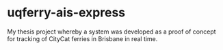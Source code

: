 uqferry-ais-express
===================

My thesis project whereby a system was developed as a proof of concept for tracking of CityCat ferries in Brisbane in real time. 

